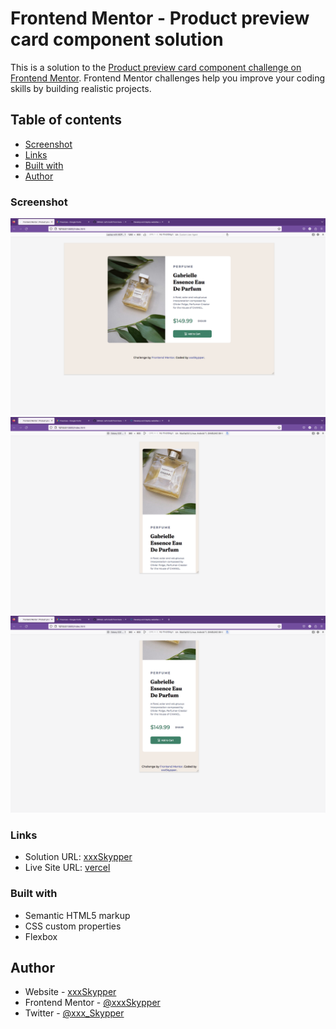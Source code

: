 # Frontend Mentor - Product preview card component solution

This is a solution to the [Product preview card component challenge on Frontend Mentor](https://www.frontendmentor.io/challenges/product-preview-card-component-GO7UmttRfa). Frontend Mentor challenges help you improve your coding skills by building realistic projects. 

## Table of contents

- [Screenshot](#screenshot)
- [Links](#links)
- [Built with](#built-with)
- [Author](#author)

### Screenshot

![](./design/Desktop-view.png)
![](./design/Mobile-view.png)
![](./design/Mobile-view2.png)

### Links

- Solution URL: [xxxSkypper](https://github.com/xxxSkypper)
- Live Site URL: [vercel](https://product-preview-card-component-master.vercel.app/)

### Built with

- Semantic HTML5 markup
- CSS custom properties
- Flexbox

## Author

- Website - [xxxSkypper](https://www.github.com/xxxSkypper)
- Frontend Mentor - [@xxxSkypper](https://www.frontendmentor.io/profile/xxxSkypper)
- Twitter - [@xxx_Skypper](https://www.twitter.com/xxxSkypper)

